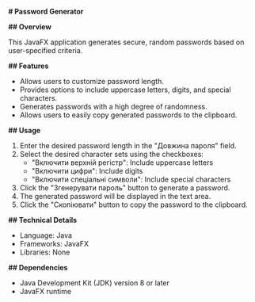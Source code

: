 **# Password Generator**

**## Overview**

This JavaFX application generates secure, random passwords based on user-specified criteria.

**## Features**

* Allows users to customize password length.
* Provides options to include uppercase letters, digits, and special characters.
* Generates passwords with a high degree of randomness.
* Allows users to easily copy generated passwords to the clipboard.

**## Usage**

1. Enter the desired password length in the "Довжина пароля" field.
2. Select the desired character sets using the checkboxes:
    * "Включити верхній регістр": Include uppercase letters
    * "Включити цифри": Include digits
    * "Включити спеціальні символи": Include special characters
3. Click the "Згенерувати пароль" button to generate a password.
4. The generated password will be displayed in the text area.
5. Click the "Скопіювати" button to copy the password to the clipboard.

**## Technical Details**

* Language: Java
* Frameworks: JavaFX
* Libraries: None

**## Dependencies**

* Java Development Kit (JDK) version 8 or later
* JavaFX runtime
